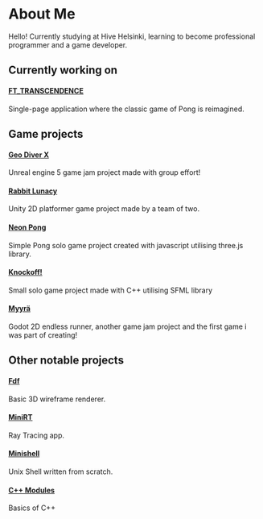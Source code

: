 
# About Me
Hello! Currently studying at Hive Helsinki, learning to become professional programmer and a game developer.

## Currently working on
#### [FT_TRANSCENDENCE](https://github.com/TTalvenH/ft_transcendence "https://github.com/TTalvenH/ft_transcendence")
Single-page application where the classic game of Pong is reimagined. 

## Game projects
#### [Geo Diver X](https://github.com/TTalvenH/Geo-Diver-X "github.com/TTalvenhH/Geo-Diver-X")
Unreal engine 5 game jam project made with group effort!

#### [Rabbit Lunacy](https://github.com/Millisaur/Rabbit-Lunacy "github.com/Millisaur/Rabbit-Lunacy")
Unity 2D platformer game project made by a team of two.

#### [Neon Pong](https://github.com/TTalvenH/NeonPong "https://github.com/TTalvenH/NeonPong")
Simple Pong solo game project created with javascript utilising three.js library.

#### [Knockoff!](https://github.com/TTalvenH/Knockoff "https://github.com/TTalvenH/Knockoff")
Small solo game project made with C++ utilising SFML library

#### [Myyrä](https://github.com/TTalvenH/Myyra "github.com/TTalvenH/Myyra")
Godot 2D endless runner, another game jam project and the first game i was part of creating!

## Other notable projects

#### [Fdf](https://github.com/TTalvenH/Fdf "github.com/TTalvenH/Fdf")
Basic 3D wireframe renderer.


#### [MiniRT](https://github.com/TTalvenH/MiniRT "github.com/TTalvenH/MiniRT")
Ray Tracing app.


#### [Minishell](https://github.com/TTalvenH/Minishell "github.com/TTalvenH/Minishell")
Unix Shell written from scratch.


#### [C++ Modules](https://github.com/TTalvenH/CPP_Modules "github.com/TTalvenH/CPP_Modules")
Basics of C++
